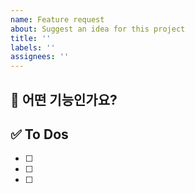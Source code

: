 ```yaml
---
name: Feature request
about: Suggest an idea for this project
title: ''
labels: ''
assignees: ''
---
```


## 💖 어떤 기능인가요?

## ✅ To Dos

- [ ]
- [ ]
- [ ]
